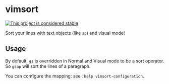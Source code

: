 # vimsort

[![This project is considered stable](https://img.shields.io/badge/status-stable-success.svg)](https://benknoble.github.io/status/stable/)

Sort your lines with text objects (like `ap`) and visual mode!

## Usage

By default, `gs` is overridden in Normal and Visual mode to be a sort operator.
So `gsap` will sort the lines of a paragraph.

You can configure the mapping: see `:help vimsort-configuration`.
